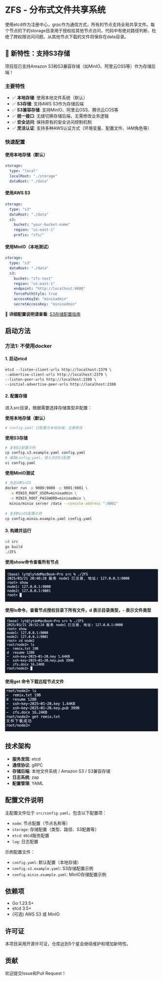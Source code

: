 # ZFS - 分布式文件共享系统

使用etcd作为注册中心，grpc作为通信方式，所有的节点支持全局共享文件。每个节点的下的storage目录用于授权给其他节点访问，代码中有绝对路径判断，杜绝了跨权限访问问题。从其他节点下载的文件将保存在data目录。

## 🎉 新特性：支持S3存储

项目现已支持Amazon S3和S3兼容存储（如MinIO、阿里云OSS等）作为存储后端！

### 主要特性

- ✅ **本地存储**: 使用本地文件系统（默认）
- ✅ **S3存储**: 支持AWS S3作为存储后端
- ✅ **S3兼容存储**: 支持MinIO、阿里云OSS、腾讯云COS等
- ✅ **统一接口**: 无缝切换存储后端，无需修改业务逻辑
- ✅ **安全访问**: 保持原有的安全访问控制机制
- ✅ **灵活认证**: 支持多种AWS认证方式（环境变量、配置文件、IAM角色等）

### 快速配置

#### 使用本地存储（默认）

```yaml
storage:
  type: "local"
  localRoot: "./storage"
  dataRoot: "./data"
```

#### 使用AWS S3

```yaml
storage:
  type: "s3"
  dataRoot: "./data"
  s3:
    bucket: "your-bucket-name"
    region: "us-east-1"
    prefix: "zfs/"
```

#### 使用MinIO（本地测试）

```yaml
storage:
  type: "s3"
  dataRoot: "./data"
  s3:
    bucket: "zfs-test"
    region: "us-east-1"
    endpoint: "http://localhost:9000"
    forcePathStyle: true
    accessKeyId: "minioadmin"
    secretAccessKey: "minioadmin"
```

📖 **详细配置说明请查看**: [S3存储配置指南](./S3_SETUP_GUIDE.md)

## 启动方法

### 方法1: 不使用docker

#### 1. 启动etcd

```shell
etcd --listen-client-urls http://localhost:2379 \
--advertise-client-urls http://localhost:2379 \
--listen-peer-urls http://localhost:2380 \
--initial-advertise-peer-urls http://localhost:2380
```

#### 2. 配置存储

进入src目录，根据需要选择存储类型并配置：

**使用本地存储（默认）**
```bash
# config.yaml 已配置为本地存储，无需修改
```

**使用S3存储**
```bash
# 复制S3配置示例
cp config.s3.example.yaml config.yaml
# 编辑config.yaml，填入你的S3配置
vi config.yaml
```

**使用MinIO测试**
```bash
# 先启动MinIO
docker run -p 9000:9000 -p 9001:9001 \
  -e MINIO_ROOT_USER=minioadmin \
  -e MINIO_ROOT_PASSWORD=minioadmin \
  minio/minio server /data --console-address ":9001"

# 复制MinIO配置示例
cp config.minio.example.yaml config.yaml
```

#### 3. 构建并运行

```bash
cd src
go build
./ZFS
```

**使用show命令查看所有节点**

![image-20250321204857878](/example/image-20250321204857878.png)



**使用ls命令，查看节点授权目录下所有文件，d 表示目录类型，- 表示文件类型**

![image-20250321205310924](/example/image-20250321205310924.png)



**使用get 命令下载远程节点文件**

![image-20250321205524356](/example/image-20250321205524356.png)

## 技术架构

- **服务发现**: etcd
- **通信协议**: gRPC
- **存储后端**: 本地文件系统 / Amazon S3 / S3兼容存储
- **日志系统**: zap
- **配置管理**: YAML

## 配置文件说明

主配置文件位于 `src/config.yaml`，包含以下配置项：

- `node`: 节点配置（节点名称等）
- `storage`: 存储配置（类型、路径、S3配置等）
- `etcd`: etcd服务配置
- `log`: 日志配置

示例配置文件：
- `config.yaml`: 默认配置（本地存储）
- `config.s3.example.yaml`: S3存储配置示例
- `config.minio.example.yaml`: MinIO存储配置示例

## 依赖项

- Go 1.23.5+
- etcd 3.5+
- (可选) AWS S3 或 MinIO

## 许可证

本项目采用开源许可证，仓库达到5个星会继续维护和增加新特性。

## 贡献

欢迎提交Issue和Pull Request！